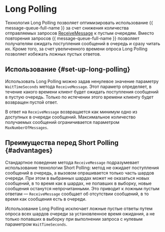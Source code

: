 # Long Polling

Технология Long Polling позволяет оптимизировать использование {{ message-queue-full-name }} за счет снижения количества отправляемых запросов [ReceiveMessage](../api-ref/message/ReceiveMessage.md) к пустым очередям. Вместо повторения запросов {{ message-queue-full-name }} позволяет получателям ожидать поступления сообщений в очередь и сразу читать их. Кроме того, за счет увеличенного времени опроса Long Polling позволяет избежать ложных пустых ответов.

## Использование {#set-up-long-polling}

Использовать Long Polling можно задав ненулевое значение параметру `WaitTimeSeconds` метода `ReceiveMessage`. Этот параметр определяет, в течение какого времени клиент будет ожидать поступления сообщений в пустую очередь. Только по истечении этого времени клиенту будет возвращен пустой ответ.

В ответ на `ReceiveMessage` возвращается как минимум одно из доступных в очереди сообщений. Максимальное количество получаемых сообщений ограничивается параметром `MaxNumberOfMessages`.

## Преимущества перед Short Polling {#advantages}

Стандартное поведение метода `ReceiveMessage` подразумевает использование технологии Short Polling: метод не ожидает поступления сообщений в очередь, а вызовом опрашивается только часть шардов очереди. При этом в выбранных шардах может не оказаться новых сообщений, в то время как в шардах, не попавших в выборку, новые сообщения останутся непрочитанными. Это приводит к ложным пустым ответам — `ReceiveMessage` сообщает об отсутствии сообщений, в то время как сообщения есть в очереди.

Использование Long Polling исключает ложные пустые ответы путем опроса всех шардов очереди за установленное время ожидания, а не только попавших в выборку при выполнении запроса с нулевым параметром `WaitTimeSeconds`.